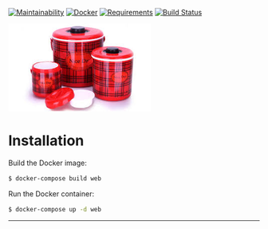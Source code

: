 [![Maintainability](https://api.codeclimate.com/v1/badges/b4153c7fff03245f0e91/maintainability)](https://codeclimate.com/github/dennisotugo/Flask-Postgres-Docker-CI-CD/maintainability)
[![Docker](https://img.shields.io/docker/automated/jrottenberg/ffmpeg.svg?maxAge=2592000)]()
[![Requirements](https://requires.io/github/dennisotugo/Flask-Postgres-Docker-CI-CD/requirements.svg?branch=master)](https://requires.io/github/dennisotugo/Flask-Postgres-Docker-CI-CD/requirements/?branch=master)
[![Build Status](https://travis-ci.org/dennisotugo/Flask-Postgres-Docker-CI-CD.svg?branch=master)](https://travis-ci.org/dennisotugo/Flask-Postgres-Docker-CI-CD)


![Flask Logo](flask.jpeg)

# Installation
Build the Docker image:

```bash
$ docker-compose build web
```

Run the Docker container:

```bash
$ docker-compose up -d web
```

------
